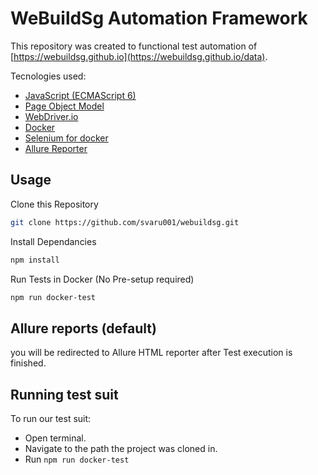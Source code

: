 # WeBuildSg Automation Framework



This repository was created to functional test automation of [https://webuildsg.github.io](https://webuildsg.github.io/data).

Tecnologies used:
- [JavaScript (ECMAScript 6)](http://es6-features.org/#Constants)
- [Page Object Model](https://medium.com/tech-tajawal/page-object-model-pom-design-pattern-f9588630800b)
- [WebDriver.io](https://webdriver.io)
- [Docker](https://docker.com)
- [Selenium for docker](https://github.com/SeleniumHQ/docker-selenium)
- [Allure Reporter](https://docs.qameta.io/allure/)



## Usage

Clone this Repository

```sh
git clone https://github.com/svaru001/webuildsg.git
```

Install Dependancies

```sh
npm install
```

Run Tests in Docker (No Pre-setup required)

```sh
npm run docker-test
```

## Allure reports (default)

you will be redirected to Allure HTML reporter after Test execution is finished.

## Running test suit

To run our test suit:
- Open terminal.
- Navigate to the path the project was cloned in.
- Run `npm run docker-test`
